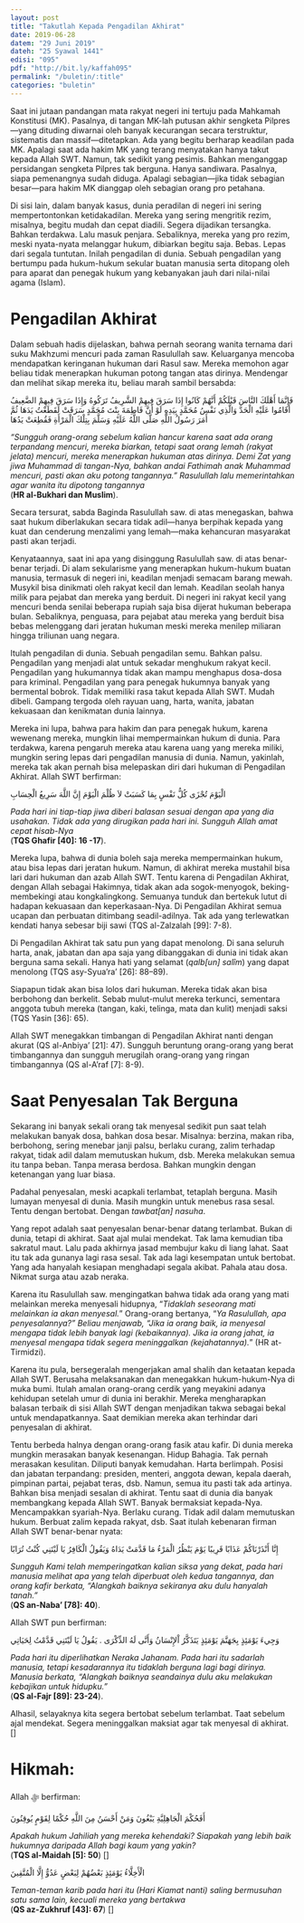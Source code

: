 ```yaml
---
layout: post
title: "Takutlah Kepada Pengadilan Akhirat"
date: 2019-06-28
datem: "29 Juni 2019"
dateh: "25 Syawal 1441"
edisi: "095"
pdf: "http://bit.ly/kaffah095"
permalink: "/buletin/:title"
categories: "buletin"
---
```


Saat ini jutaan pandangan mata rakyat negeri ini tertuju pada Mahkamah Konstitusi (MK). Pasalnya, di tangan MK-lah putusan akhir sengketa Pilpres—yang dituding diwarnai oleh banyak kecurangan secara terstruktur, sistematis dan massif—ditetapkan. Ada yang begitu berharap keadilan pada MK. Apalagi saat ada hakim MK yang terang menyatakan hanya takut kepada Allah SWT. Namun, tak sedikit yang pesimis. Bahkan menganggap persidangan sengketa Pilpres tak berguna. Hanya sandiwara. Pasalnya, siapa pemenangnya sudah diduga. Apalagi sebagian—jika tidak sebagian besar—para hakim MK dianggap oleh sebagian orang pro petahana.

Di sisi lain, dalam banyak kasus, dunia peradilan di negeri ini sering mempertontonkan ketidakadilan. Mereka yang sering mengritik rezim, misalnya, begitu mudah dan cepat diadili. Segera dijadikan tersangka. Bahkan terdakwa. Lalu masuk penjara. Sebaliknya, mereka yang pro rezim, meski nyata-nyata melanggar hukum, dibiarkan begitu saja. Bebas. Lepas dari segala tuntutan. Inilah pengadilan di dunia. Sebuah pengadilan yang bertumpu pada hukum-hukum sekular buatan manusia serta ditopang oleh para aparat dan penegak hukum yang kebanyakan jauh dari nilai-nilai agama (Islam).

# Pengadilan Akhirat

Dalam sebuah hadis dijelaskan, bahwa pernah seorang wanita ternama dari suku Makhzumi mencuri pada zaman Rasulullah saw. Keluarganya mencoba mendapatkan keringanan hukuman dari Rasul saw. Mereka memohon agar beliau tidak menerapkan hukuman potong tangan atas dirinya. Mendengar dan melihat sikap mereka itu, beliau marah sambil bersabda:

<p class="text-right-arabic">
فَإِنَّمَا أَهْلَكَ النَّاسَ قَبْلَكُمْ أَنَّهُمْ كَانُوا إِذَا سَرَقَ فِيهِمْ الشَّرِيفُ تَرَكُوهُ وَإِذَا سَرَقَ فِيهِمْ الضَّعِيفُ أَقَامُوا عَلَيْهِ الْحَدَّ وَالَّذِي نَفْسُ مُحَمَّدٍ بِيَدِهِ لَوْ أَنَّ فَاطِمَةَ بِنْتَ مُحَمَّدٍ سَرَقَتْ لَقَطَعْتُ يَدَهَا ثُمَّ أَمَرَ رَسُولُ اللَّهِ صَلَّى اللَّهُ عَلَيْهِ وَسَلَّمَ بِتِلْكَ الْمَرْأَةِ فَقُطِعَتْ يَدُهَا
</p>

<p class="text-right-arti">
<i>“Sungguh orang-orang sebelum kalian hancur karena saat ada orang terpandang mencuri, mereka biarkan, tetapi saat orang lemah (rakyat jelata) mencuri, mereka menerapkan hukuman atas dirinya. Demi Zat yang jiwa Muhammad di tangan-Nya, bahkan andai Fathimah anak Muhammad mencuri, pasti akan aku potong tangannya.” Rasulullah lalu memerintahkan agar wanita itu dipotong tangannya</i><br>
(<b>HR al-Bukhari dan Muslim</b>).
</p>

Secara tersurat, sabda Baginda Rasulullah saw. di atas menegaskan, bahwa saat hukum diberlakukan secara tidak adil—hanya berpihak kepada yang kuat dan cenderung menzalimi yang lemah—maka kehancuran masyarakat pasti akan terjadi.

Kenyataannya, saat ini apa yang disinggung Rasulullah saw. di atas benar-benar terjadi. Di alam sekularisme yang menerapkan hukum-hukum buatan manusia, termasuk di negeri ini, keadilan menjadi semacam barang mewah. Musykil bisa dinikmati oleh rakyat kecil dan lemah. Keadilan seolah hanya milik para pejabat dan mereka yang berduit. Di negeri ini rakyat kecil yang mencuri benda senilai beberapa rupiah saja bisa dijerat hukuman beberapa bulan. Sebaliknya, penguasa, para pejabat atau mereka yang berduit bisa bebas melenggang dari jeratan hukuman meski mereka menilep miliaran hingga triliunan uang negara.

Itulah pengadilan di dunia. Sebuah pengadilan semu. Bahkan palsu. Pengadilan yang menjadi alat untuk sekadar menghukum rakyat kecil. Pengadilan yang hukumannya tidak akan mampu menghapus dosa-dosa para kriminal. Pengadilan yang para penegak hukumnya banyak yang bermental bobrok. Tidak memiliki rasa takut kepada Allah SWT. Mudah dibeli. Gampang tergoda oleh rayuan uang, harta, wanita, jabatan kekuasaan dan kenikmatan dunia lainnya.

Mereka ini lupa, bahwa para hakim dan para penegak hukum, karena wewenang mereka, mungkin lihai mempermainkan hukum di dunia. Para terdakwa, karena pengaruh mereka atau karena uang yang mereka miliki, mungkin sering lepas dari pengadilan manusia di dunia. Namun, yakinlah, mereka tak akan pernah bisa melepaskan diri dari hukuman di Pengadilan Akhirat. Allah SWT berfirman:

<p class="text-right-arabic">
الْيَوْمَ تُجْزَى كُلُّ نَفْسٍ بِمَا كَسَبَتْ لاَ ظُلْمَ الْيَوْمَ إِنَّ اللَّهَ سَرِيعُ الْحِسَابِ
</p>

<p class="text-right-arti">
<i>Pada hari ini tiap-tiap jiwa diberi balasan sesuai dengan apa yang dia usahakan. Tidak ada yang dirugikan pada hari ini. Sungguh Allah amat cepat hisab-Nya</i><br>
(<b>TQS Ghafir [40]: 16 -17</b>).
</p>

Mereka lupa, bahwa di dunia boleh saja mereka mempermainkan hukum, atau bisa lepas dari jeratan hukum. Namun, di akhirat mereka mustahil bisa lari dari hukuman dan azab Allah SWT. Tentu karena di Pengadilan Akhirat, dengan Allah sebagai Hakimnya, tidak akan ada sogok-menyogok, beking-membekingi atau kongkalingkong. Semuanya tunduk dan bertekuk lutut di hadapan kekuasaan dan keperkasaan-Nya. Di Pengadilan Akhirat semua ucapan dan perbuatan ditimbang seadil-adilnya. Tak ada yang terlewatkan kendati hanya sebesar biji sawi (TQS al-Zalzalah [99]: 7-8).

Di Pengadilan Akhirat tak satu pun yang dapat menolong. Di sana seluruh harta, anak, jabatan dan apa saja yang dibanggakan di dunia ini tidak akan berguna sama sekali. Hanya hati yang selamat (*qalb[un] salîm*) yang dapat menolong (TQS asy-Syua’ra’ [26]: 88–89).

Siapapun tidak akan bisa lolos dari hukuman. Mereka tidak akan bisa berbohong dan berkelit. Sebab mulut-mulut mereka terkunci, sementara anggota tubuh mereka (tangan, kaki, telinga, mata dan kulit) menjadi saksi (TQS Yasin [36]: 65).

Allah SWT menegakkan timbangan di Pengadilan Akhirat nanti dengan akurat (QS al-Anbiya’ [21]: 47). Sungguh beruntung orang-orang yang berat timbangannya dan sungguh merugilah orang-orang yang ringan timbangannya (QS al-A’raf [7]: 8-9).

# Saat Penyesalan Tak Berguna

Sekarang ini banyak sekali orang tak menyesal sedikit pun saat telah melakukan banyak dosa, bahkan dosa besar. Misalnya: berzina, makan riba, berbohong, sering menebar janji palsu, berlaku curang, zalim terhadap rakyat, tidak adil dalam memutuskan hukum, dsb. Mereka melakukan semua itu tanpa beban. Tanpa merasa berdosa. Bahkan mungkin dengan ketenangan yang luar biasa.

Padahal penyesalan, meski acapkali terlambat, tetaplah berguna. Masih lumayan menyesal di dunia. Masih mungkin untuk menebus rasa sesal. Tentu dengan bertobat. Dengan *tawbat[an] nasuha*.

Yang repot adalah saat penyesalan benar-benar datang terlambat. Bukan di dunia, tetapi di akhirat. Saat ajal mulai mendekat. Tak lama kemudian tiba sakratul maut. Lalu pada akhirnya jasad membujur kaku di liang lahat. Saat itu tak ada gunanya lagi rasa sesal. Tak ada lagi kesempatan untuk bertobat. Yang ada hanyalah kesiapan menghadapi segala akibat. Pahala atau dosa. Nikmat surga atau azab neraka.

Karena itu Rasulullah saw. mengingatkan bahwa tidak ada orang yang mati melainkan mereka menyesali hidupnya, “*Tidaklah seseorang mati melainkan ia akan menyesal.*” Orang-orang bertanya, “*Ya Rasulullah, apa penyesalannya?” Beliau menjawab, “Jika ia orang baik, ia menyesal mengapa tidak lebih banyak lagi (kebaikannya). Jika ia orang jahat, ia menyesal mengapa tidak segera meninggalkan (kejahatannya).*” (HR at-Tirmidzi).

Karena itu pula, bersegeralah mengerjakan amal shalih dan ketaatan kepada Allah SWT. Berusaha melaksanakan dan menegakkan hukum-hukum-Nya di muka bumi. Itulah amalan orang-orang cerdik yang meyakini adanya kehidupan setelah umur di dunia ini berakhir. Mereka mengharapkan balasan terbaik di sisi Allah SWT dengan menjadikan takwa sebagai bekal untuk mendapatkannya. Saat demikian mereka akan terhindar dari penyesalan di akhirat.

Tentu berbeda halnya dengan orang-orang fasik atau kafir. Di dunia mereka mungkin merasakan banyak kesenangan. Hidup Bahagia. Tak pernah merasakan kesulitan. Diliputi banyak kemudahan. Harta berlimpah. Posisi dan jabatan terpandang: presiden, menteri, anggota dewan, kepala daerah, pimpinan partai, pejabat teras, dsb. Namun, semua itu pasti tak ada artinya. Bahkan bisa menjadi sesalan di akhirat. Tentu saat di dunia dia banyak membangkang kepada Allah SWT. Banyak bermaksiat kepada-Nya. Mencampakkan syariah-Nya. Berlaku curang. Tidak adil dalam memutuskan hukum. Berbuat zalim kepada rakyat, dsb. Saat itulah kebenaran firman Allah SWT benar-benar nyata:

<p class="text-right-arabic">
إِنَّا أَنْذَرْنَاكُمْ عَذَابًا قَرِيبًا يَوْمَ يَنْظُرُ الْمَرْءُ مَا قَدَّمَتْ يَدَاهُ وَيَقُولُ الْكَافِرُ يَا لَيْتَنِي كُنْتُ تُرَابًا
</p>

<p class="text-right-arti">
<i>Sungguh Kami telah memperingatkan kalian siksa yang dekat, pada hari manusia melihat apa yang telah diperbuat oleh kedua tangannya, dan orang kafir berkata, “Alangkah baiknya sekiranya aku dulu hanyalah tanah.”</i><br>
(<b>QS an-Naba’ [78]: 40</b>).
</p>

Allah SWT pun berfirman:

<p class="text-right-arabic">
وَجِيءَ يَوْمَئِذٍ بِجَهَنَّمَ يَوْمَئِذٍ يَتَذَكَّرُ اْلإِنْسَانُ وَأَنَّى لَهُ الذِّكْرَى . يَقُولُ يَا لَيْتَنِي قَدَّمْتُ لِحَيَاتِي
</p>

<p class="text-right-arti">
<i>Pada hari itu diperlihatkan Neraka Jahanam. Pada hari itu sadarlah manusia, tetapi kesadarannya itu tidaklah berguna lagi bagi dirinya. Manusia berkata, “Alangkah baiknya seandainya dulu aku melakukan kebajikan untuk hidupku.”</i><br>
(<b>QS al-Fajr [89]: 23-24</b>).
</p>

Alhasil, selayaknya kita segera bertobat sebelum terlambat. Taat sebelum ajal mendekat. Segera meninggalkan maksiat agar tak menyesal di akhirat. []



<!-- HIKMAH -->
<div class="card mt-5">
<div class="card-header">
<h1>Hikmah:</h1>
</div>

<div class="card-body">
<p class="text-center">
Allah ﷻ  berfirman:
</p>

<p class="text-center-arabic">
أَفَحُكْمَ الْجَاهِلِيَّةِ يَبْغُونَ وَمَنْ أَحْسَنُ مِنَ اللَّهِ حُكْمًا لِقَوْمٍ يُوقِنُونَ
</p>

<p class="text-center">
<i>
Apakah hukum Jahiliah yang mereka kehendaki? Siapakah yang lebih baik hukumnya daripada Allah bagi kaum yang yakin?
</i><br>
(<b>TQS al-Maidah [5]: 50</b>) []
</p>

<p class="text-center-arabic">
الْأَخِلَّاءُ يَوْمَئِذٍ بَعْضُهُمْ لِبَعْضٍ عَدُوٌّ إِلَّا الْمُتَّقِينَ
</p>

<p class="text-center">
<i>
Teman-teman karib pada hari itu (Hari Kiamat nanti) saling bermusuhan satu sama lain, kecuali mereka yang bertakwa
</i><br>
(<b>QS az-Zukhruf [43]: 67</b>) []
</p>

</div>
</div>
<!-- END HIKMAH -->
